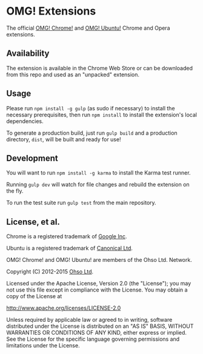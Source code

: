 # OMG! Extensions

The official [OMG! Chrome!](http://www.omgchrome.com) and [OMG! Ubuntu!](http://www.omgubuntu.co.uk) Chrome and Opera extensions.

## Availability
The extension is available in the Chrome Web Store or can be downloaded from this repo and used as an "unpacked" extension.

## Usage
Please run `npm install -g gulp` (as sudo if necessary) to install the necessary prerequisites, then run `npm install` to install the extension's local dependencies.

To generate a production build, just run `gulp build` and a production directory, `dist`, will be built and ready for use!

## Development
You will want to run `npm install -g karma` to install the Karma test runner.

Running `gulp dev` will watch for file changes and rebuild the extension on the fly.

To run the test suite run `gulp test` from the main repository.

## License, et al.
Chrome is a registered trademark of [Google Inc](http://google.com/).

Ubuntu is a registered trademark of [Canonical Ltd](http://canonical.com).

OMG! Chrome! and OMG! Ubuntu! are members of the Ohso Ltd. Network.

Copyright (C) 2012-2015 [Ohso Ltd](http://ohso.io/).

Licensed under the Apache License, Version 2.0 (the "License");
you may not use this file except in compliance with the License.
You may obtain a copy of the License at

http://www.apache.org/licenses/LICENSE-2.0

Unless required by applicable law or agreed to in writing, software
distributed under the License is distributed on an "AS IS" BASIS,
WITHOUT WARRANTIES OR CONDITIONS OF ANY KIND, either express or implied.
See the License for the specific language governing permissions and
limitations under the License.